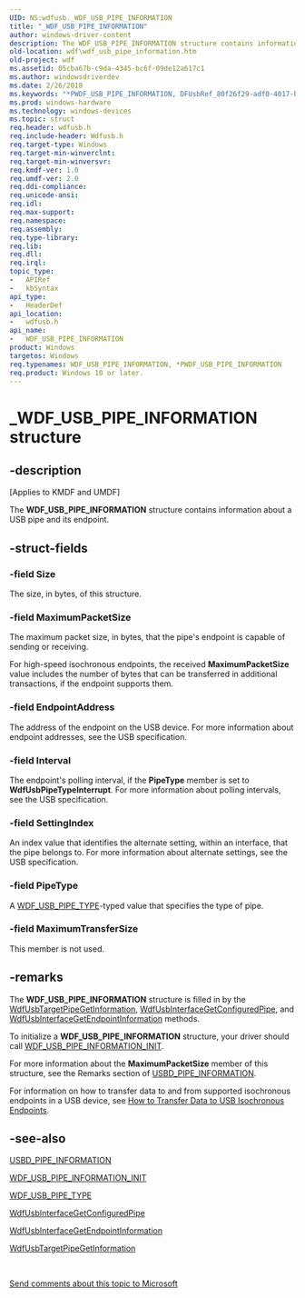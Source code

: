 ```yaml
---
UID: NS:wdfusb._WDF_USB_PIPE_INFORMATION
title: "_WDF_USB_PIPE_INFORMATION"
author: windows-driver-content
description: The WDF_USB_PIPE_INFORMATION structure contains information about a USB pipe and its endpoint.
old-location: wdf\wdf_usb_pipe_information.htm
old-project: wdf
ms.assetid: 05cba67b-c9da-4345-bc6f-09de12a617c1
ms.author: windowsdriverdev
ms.date: 2/26/2018
ms.keywords: "*PWDF_USB_PIPE_INFORMATION, DFUsbRef_80f26f29-adf0-4017-b261-36637da41c0d.xml, PWDF_USB_PIPE_INFORMATION, PWDF_USB_PIPE_INFORMATION structure pointer, WDF_USB_PIPE_INFORMATION, WDF_USB_PIPE_INFORMATION structure, _WDF_USB_PIPE_INFORMATION, kmdf.wdf_usb_pipe_information, wdf.wdf_usb_pipe_information, wdfusb/PWDF_USB_PIPE_INFORMATION, wdfusb/WDF_USB_PIPE_INFORMATION"
ms.prod: windows-hardware
ms.technology: windows-devices
ms.topic: struct
req.header: wdfusb.h
req.include-header: Wdfusb.h
req.target-type: Windows
req.target-min-winverclnt: 
req.target-min-winversvr: 
req.kmdf-ver: 1.0
req.umdf-ver: 2.0
req.ddi-compliance: 
req.unicode-ansi: 
req.idl: 
req.max-support: 
req.namespace: 
req.assembly: 
req.type-library: 
req.lib: 
req.dll: 
req.irql: 
topic_type:
-	APIRef
-	kbSyntax
api_type:
-	HeaderDef
api_location:
-	wdfusb.h
api_name:
-	WDF_USB_PIPE_INFORMATION
product: Windows
targetos: Windows
req.typenames: WDF_USB_PIPE_INFORMATION, *PWDF_USB_PIPE_INFORMATION
req.product: Windows 10 or later.
---
```


# _WDF_USB_PIPE_INFORMATION structure


## -description


<p class="CCE_Message">[Applies to KMDF and UMDF]

The <b>WDF_USB_PIPE_INFORMATION</b> structure contains information about a USB pipe and its endpoint.


## -struct-fields




### -field Size

The size, in bytes, of this structure.


### -field MaximumPacketSize

The maximum packet size, in bytes, that the pipe's endpoint is capable of sending or receiving.

For high-speed isochronous endpoints, the received <b>MaximumPacketSize</b> value includes the number of bytes that can be transferred in additional transactions, if the endpoint supports them.


### -field EndpointAddress

The address of the endpoint on the USB device. For more information about endpoint addresses, see the USB specification.


### -field Interval

The endpoint's polling interval, if the <b>PipeType</b> member is set to <b>WdfUsbPipeTypeInterrupt</b>. For more information about polling intervals, see the USB specification.


### -field SettingIndex

An index value that identifies the alternate setting, within an interface, that the pipe belongs to. For more information about alternate settings, see the USB specification.


### -field PipeType

A <a href="https://msdn.microsoft.com/library/windows/hardware/ff553047">WDF_USB_PIPE_TYPE</a>-typed value that specifies the type of pipe.


### -field MaximumTransferSize

This member is not used.  


## -remarks



The <b>WDF_USB_PIPE_INFORMATION</b> structure is filled in by the <a href="https://msdn.microsoft.com/library/windows/hardware/ff551142">WdfUsbTargetPipeGetInformation</a>, <a href="https://msdn.microsoft.com/library/windows/hardware/ff550057">WdfUsbInterfaceGetConfiguredPipe</a>, and <a href="https://msdn.microsoft.com/library/windows/hardware/ff550063">WdfUsbInterfaceGetEndpointInformation</a> methods.

To initialize a <b>WDF_USB_PIPE_INFORMATION</b> structure, your driver should call <a href="https://msdn.microsoft.com/library/windows/hardware/ff553040">WDF_USB_PIPE_INFORMATION_INIT</a>.

For more information about the <b>MaximumPacketSize</b> member of this structure, see  the Remarks section of <a href="https://msdn.microsoft.com/library/windows/hardware/ff539114">USBD_PIPE_INFORMATION</a>.

For information on how to transfer data to and from supported isochronous endpoints in a USB device, see <a href="https://msdn.microsoft.com/library/windows/hardware/hh406225">How to Transfer Data to USB Isochronous Endpoints</a>.




## -see-also




<a href="https://msdn.microsoft.com/library/windows/hardware/ff539114">USBD_PIPE_INFORMATION</a>



<a href="https://msdn.microsoft.com/library/windows/hardware/ff553040">WDF_USB_PIPE_INFORMATION_INIT</a>



<a href="https://msdn.microsoft.com/library/windows/hardware/ff553047">WDF_USB_PIPE_TYPE</a>



<a href="https://msdn.microsoft.com/library/windows/hardware/ff550057">WdfUsbInterfaceGetConfiguredPipe</a>



<a href="https://msdn.microsoft.com/library/windows/hardware/ff550063">WdfUsbInterfaceGetEndpointInformation</a>



<a href="https://msdn.microsoft.com/library/windows/hardware/ff551142">WdfUsbTargetPipeGetInformation</a>
 

 

<a href="mailto:wsddocfb@microsoft.com?subject=Documentation%20feedback [wdf\wdf]:%20WDF_USB_PIPE_INFORMATION structure%20 RELEASE:%20(2/26/2018)&amp;body=%0A%0APRIVACY STATEMENT%0A%0AWe use your feedback to improve the documentation. We don't use your email address for any other purpose, and we'll remove your email address from our system after the issue that you're reporting is fixed. While we're working to fix this issue, we might send you an email message to ask for more info. Later, we might also send you an email message to let you know that we've addressed your feedback.%0A%0AFor more info about Microsoft's privacy policy, see http://privacy.microsoft.com/en-us/default.aspx." title="Send comments about this topic to Microsoft">Send comments about this topic to Microsoft</a>

